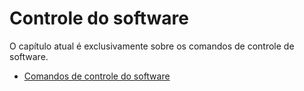 # Controle do software
O capítulo atual é exclusivamente sobre os comandos de controle de software.
 - [Comandos de controle do software](softcontrol.md)
